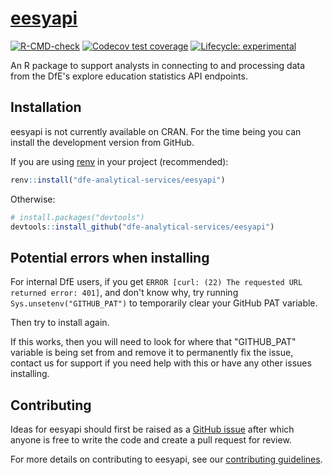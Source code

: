 # <a href="https://dfe-analytical-services.github.io/eesyapi/">eesyapi</a>

<!-- badges: start -->
[![R-CMD-check](https://github.com/dfe-analytical-services/eesyapi/actions/workflows/R-CMD-check.yaml/badge.svg)](https://github.com/dfe-analytical-services/eesyapi/actions/workflows/R-CMD-check.yaml)
[![Codecov test coverage](https://codecov.io/gh/dfe-analytical-services/eesyapi/branch/main/graph/badge.svg)](https://app.codecov.io/gh/dfe-analytical-services/eesyapi?branch=main)
[![Lifecycle: experimental](https://img.shields.io/badge/lifecycle-experimental-orange.svg)](https://lifecycle.r-lib.org/articles/stages.html#experimental)
<!-- badges: end -->

An R package to support analysts in connecting to and processing data from 
the DfE's explore education statistics API endpoints.

## Installation

eesyapi is not currently available on CRAN. For the time being you can
install the development version from GitHub.

If you are using
[renv](https://rstudio.github.io/renv/articles/renv.html) in your
project (recommended):

``` r
renv::install("dfe-analytical-services/eesyapi")
```

Otherwise:

``` r
# install.packages("devtools")
devtools::install_github("dfe-analytical-services/eesyapi")
```

## Potential errors when installing

For internal DfE users, if you get `ERROR [curl: (22) The requested URL returned error: 401]`, 
and don't know why, try running `Sys.unsetenv("GITHUB_PAT")` to temporarily clear your 
GitHub PAT variable.

Then try to install again. 

If this works, then you will need to look for where that "GITHUB_PAT" variable 
is being set from and remove it to permanently fix the issue, contact us for 
support if you need help with this or have any other issues installing.

## Contributing

Ideas for eesyapi should first be raised as a [GitHub
issue](https://github.com/dfe-analytical-services/eesyapi) after which
anyone is free to write the code and create a pull request for review.

For more details on contributing to eesyapi, see our [contributing
guidelines](https://dfe-analytical-services.github.io/eesyapi/CONTRIBUTING.html).
